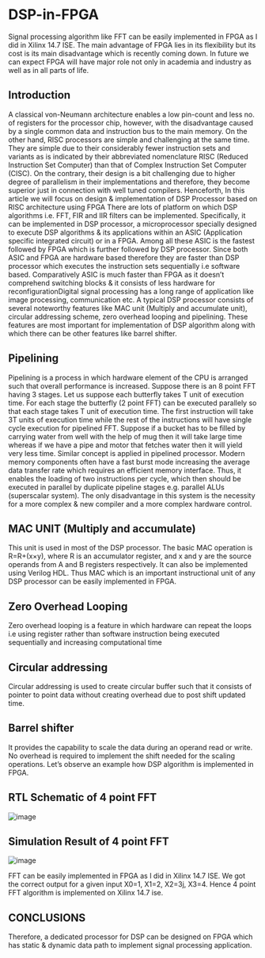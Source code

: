 # DSP-in-FPGA
Signal processing algorithm like FFT can be easily implemented in FPGA as I did in Xilinx 14.7 ISE. The main advantage of FPGA lies in its flexibility but its cost is its main disadvantage which is recently coming down. In future we can expect FPGA will have major role not only in academia and industry as well as in all parts of life.
## Introduction
A classical von-Neumann architecture enables a low pin-count and less no. of registers for the processor chip, however, with the disadvantage caused by a single common data and instruction bus to the main memory. On the other hand, RISC processors are simple and challenging at the same time. They are simple due to their considerably fewer instruction sets and variants as is indicated by their abbreviated nomenclature RISC (Reduced Instruction Set Computer) than that of Complex Instruction Set Computer (CISC). On the contrary, their design is a bit challenging due to higher degree of parallelism in their implementations and therefore, they become superior just in connection with well tuned compilers. Henceforth, In this article we will focus on design & implementation of DSP Processor based on RISC architecture using FPGA There are lots of platform on which DSP algorithms i.e. FFT, FIR and IIR filters can be implemented. Specifically, it can be implemented in DSP processor, a microprocessor specially designed to execute DSP algorithms & its applications within an ASIC (Application specific integrated circuit) or in a FPGA. Among all these ASIC is the fastest followed by FPGA which is further followed by DSP processor. Since both ASIC and FPGA are hardware based therefore they are faster than DSP processor which executes the instruction sets sequentially i.e software based. Comparatively ASIC is much faster than FPGA as it doesn’t comprehend switching blocks & it consists of less hardware for reconfigurationDigital signal processing has a long range of application like image processing, communication etc. A typical DSP processor consists of several noteworthy features like MAC unit (Multiply and accumulate unit), circular addressing scheme, zero overhead looping and pipelining. These features are most
important for implementation of DSP algorithm along   with which there can be other features like barrel shifter.  

## Pipelining
Pipelining is a process in which hardware element of the CPU is arranged such that overall performance is increased. Suppose there is an 8 point FFT having 3 stages. Let us suppose each butterfly takes T unit of execution time. For each stage the butterfly (2 point FFT) can be executed parallely so that each stage takes T unit of execution time. The first instruction will take 3T units of execution time while the rest of the instructions will have single cycle execution for pipelined FFT. Suppose if a bucket has to be filled by carrying water from well with the help of mug then it will take large time whereas if we have a pipe and motor that fetches water then it will yield very less time. Similar concept is applied in pipelined processor. Modern memory components often have a fast burst mode increasing the average data transfer rate which requires an efficient memory interface. Thus, it enables the loading of two instructions per cycle, which then should be executed in parallel by duplicate pipeline stages e.g. parallel ALUs (superscalar system). The only disadvantage in this system is the necessity for a more complex & new compiler and a more complex hardware control. 

## MAC UNIT (Multiply and accumulate)
This unit is used in most of the DSP processor. The basic MAC operation is R=R+(x×y), where R is an accumulator register, and x and y are the source operands from A and B registers respectively. It can also be implemented using Verilog HDL. Thus MAC which is an important instructional unit of any DSP processor can be easily implemented in FPGA.

## Zero Overhead Looping
Zero overhead looping is a feature in which hardware can repeat the loops i.e using register rather than software instruction being executed sequentially and increasing computational time

## Circular addressing
Circular addressing is used to create circular buffer such that it consists of pointer to point data without creating overhead due to post shift updated time.

## Barrel shifter 
It provides the capability to scale the data during an operand read or write. No overhead is required to implement the shift needed for the scaling operations. Let’s observe an example how DSP algorithm is implemented in FPGA.

## RTL Schematic of 4 point FFT
![image](https://user-images.githubusercontent.com/99953169/225341005-9b8b09ec-21b5-473b-af3d-320c7a84f9c2.png)

## Simulation Result of 4 point FFT
![image](https://user-images.githubusercontent.com/99953169/225342374-6d32f3f6-441b-4a9d-8099-78d0091b43ac.png)

FFT can be easily implemented in FPGA as I did in Xilinx 14.7 ISE. We got the correct output for a given input X0=1, X1=2, X2=3j, X3=4. Hence 4 point FFT algorithm is implemented on Xilinx 14.7 ise.

## CONCLUSIONS
Therefore,  a dedicated processor for DSP can be designed on FPGA which has static & dynamic data path to implement signal processing application.




